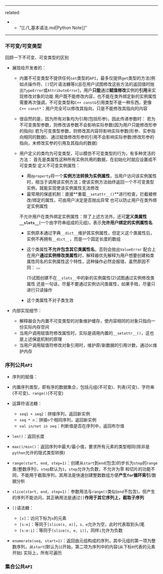 
---
related:
  -   - "[[./1_基本语法.md|Python Note]]"
---

### 不可变/可变类型

回顾一下不可变、可变类型的区别

- 展现给开发者的：

  - 内置不可变类型不提供任何`set`类型的`API`，最多仅提供`get`类型的方法(例如点操作符、`[]`切片语法糖等)(且在用户试图修改这些方法的返回值时抛出`TypeError`或`AttributeError`)，用户**只能**通过**赋值修改**实例的**引用**来实现修改对象的功能
    用户既不能修改内容，也不能在类外绑定新的实例属性
    需要再次强调，不可变类型和`C++ const&`引用类型不是一种东西，更像`C++ const*`：用户完全可以修改其指向，只是不能修改其指向的内容

  - 很自然的是，因为所有对象均为引用(包括形参)，因此传递参数时：
    若为不可变类型参数，则修改该参数不会影响实际参数(因为用户只能修改形参的指向)
    若为可变类型参数，则修改其内容将影响实际参数(形参、实参指向相同的数据)、通过赋值修改形参的引用不会影响实际参数(修改形参的指向，未修改实参的引用及其指向的数据)

  - 用户定义的类均为可变类型，可以模仿不可变类型的行为，有多种灵活的方法：
    首先是类属性这种所有实例共用的数据，在初始化时就应设置成不可变类型
    定义不可变实例属性：

    - 用`@property`将一个**实例方法转换为实例属性**，当用户访问该实例属性时，相当于调用该实例方法；使该实例方法始终返回一个不可变类型实例，就能实现使该实例属性无法修改
    - 最常用的保底机制：直接**重载`__setattr__()`**进行检查，拦截被修改/绑定的属性，可由用户决定是否抛出异常
      也可以防止用户在类外绑定实例属性

    不允许用户在类外绑定实例属性：除了上述方法外，还可**定义类属性`__slots__`**(一个由字符串组成的元组)，表示**允许用户绑定的实例属性名**

    - 实例原本通过字典`__dict__`维护其实例属性，但定义这个类属性后，实例不再拥有`__dict__`，而是一个固定长度的数组

    - 这个类属性**不允许包含其它类属性名**，否则会抛出`ValueError`
      配合上在用户**通过实例修改类属性**时，解释器优先解释为用户想要创建和类属性同名的实例属性这个特性，这种操作必然会报错，虽然原因不同：
      <img src="D:\桌面\Study\语言\Python\MD\pictures\slots_1.png" style="zoom:40%;" /><img src="D:\桌面\Study\语言\Python\MD\pictures\slots_2.png" style="zoom:40%;" />

      (1)试图创建不在`__slots__`中的新的实例属性(2)试图通过实例修改类属性
      还是一句话，尽量不要通过实例访问类属性，如果手贱，尽量只进行只读操作

    - 这个类属性不对子类生效

- 内部实现细节：

  - 解释器会为内置不可变类型的对象维护缓存，使内容相同的对象只指向一份实际内存空间
  - 当用户调用赋值符修改属性时，实际是调用内置的`__setattr__()`，这也是上述保底机制的原理
  - 当用户调用赋值符修改对象引用时，维护原/新数据的引用计数，通过`GC`维护内存

### 序列公共`API`

- 序列的赋值：
- 内置序列类型，即有序的数据集合，包括元组(不可变)、列表(可变)、字符串(不可变)、`range()`(不可变)
- 运算符语法糖：
  - `seq1 + seq2`：拼接序列，返回新实例
  - `seq * n`：拼接`n`个相同序列，返回新实例
  - `val in/not in seq`：判断值是否在序列中，返回布尔值
- `len()`：返回长度
- `max()/min()`：返回序列中最大/最小值，要求所有元素的类型相同(除非是`python`允许的隐式类型转换)
- `range(start, end, step=1)`：创建从`start`到`end`(包含)的步长为`step`的`range`类(整数序列)，`step`默认为`1`，`step`允许为负数，不允许为零
  和切片的功能不同，不能用于截取序列，其用法是快速创建整数数组方便**产生`for`循环索引**/数据分析
- `slice(start, end, step=1)`：参数用法与`range()`类似(`end`不包含)，但产生的序列不能访问，其正确用法是通过`[]`**作用于其它序列上，截取子序列**
- `[]`语法糖：
  - `[x]`：访问下标为`x`的元素
  - `[s:e]`：等同于`[slice(s, e)]`，`s、e`允许为空，此时代表取到头/尾
  - `[s:e:i]`：等同于`[slice(s, e, i)]`，同样`i`允许为负数

- `enumerate(seq, start=1)`：返回由元组构成的序列，其中元组的第一项为整数序列，从`start`(默认为`1`)开始，第二项为序列中的内容(从下标`0`代表的元素开始)
  实际上，所有可遍历

### 集合公共`API`